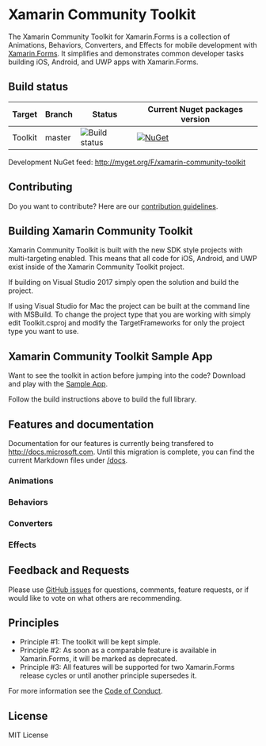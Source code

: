Xamarin Community Toolkit
===========

The Xamarin Community Toolkit for Xamarin.Forms is a collection of Animations, Behaviors, Converters, and Effects for mobile development with [Xamarin.Forms](https://github.com/xamarin/Xamarin.Forms). It simplifies and demonstrates common developer tasks building iOS, Android, and UWP apps with Xamarin.Forms.

## Build status


| Target | Branch | Status | Current Nuget packages version |
| ------ | ------ | ------ | ------ |
| Toolkit | master |![Build status](https://devdiv.visualstudio.com/_apis/public/build/definitions/0bdbc590-a062-4c3f-b0f6-9383f67865ee/8450/badge) | [![NuGet](https://img.shields.io/nuget/v/Xamarin.Toolkit.Behaviors.svg?label=NuGet)](https://www.nuget.org/packages/Xamarin.Toolkit.Behaviors/) |

Development NuGet feed: http://myget.org/F/xamarin-community-toolkit

## Contributing
Do you want to contribute? Here are our [contribution guidelines](CONTRIBUTING.md).

## Building Xamarin Community Toolkit
Xamarin Community Toolkit is built with the new SDK style projects with multi-targeting enabled. This means that all code for iOS, Android, and UWP exist inside of the Xamarin Community Toolkit project.

If building on Visual Studio 2017 simply open the solution and build the project.

If using Visual Studio for Mac the project can be built at the command line with MSBuild. To change the project type that you are working with simply edit Toolkit.csproj and modify the TargetFrameworks for only the project type you want to use.

## Xamarin Community Toolkit Sample App

Want to see the toolkit in action before jumping into the code?  Download and play with the [Sample App](/Samples).

Follow the build instructions above to build the full library.

## Features and documentation

Documentation for our features is currently being transfered to http://docs.microsoft.com. Until this migration is complete, you can find the current Markdown files under [/docs](/docs).

### Animations

### Behaviors

### Converters

### Effects


## Feedback and Requests

Please use [GitHub issues](https://github.com/xamarin/XamarinCommunityToolkit/issues) for questions, comments, feature requests, or if would like to vote on what others are recommending.

## Principles

 - Principle #1: The toolkit will be kept simple.
 - Principle #2: As soon as a comparable feature is available in Xamarin.Forms, it will be marked as deprecated.
 - Principle #3: All features will be supported for two Xamarin.Forms release cycles or until another principle supersedes it.


For more information see the [Code of Conduct](CODE_OF_CONDUCT). 

## License
MIT License
